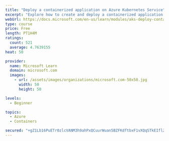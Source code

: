 ```yaml
---
title: "Deploy a containerized application on Azure Kubernetes Service"
excerpt: "Explore how to create and deploy a containerized application by using Azure Kubernetes Service declarative manifest files."
webUrl: https://docs.microsoft.com/en-us/learn/modules/aks-deploy-container-app/
type: course
price: Free
length: PT1H4M
ratings:
  count: 521
  average: 4.7639155
heat: 50

provider:
  name: Microsoft Learn
  domain: microsoft.com
  images:
    - url: /assets/images/organizations/microsoft.com-50x50.jpg
      width: 50
      height: 50

levels:
  - Beginner

topics:
  - Azure
  - Containers

secured: "+gZ1Lb16PuETr0zlcVANM3h9ahPxQCuurWuan5BZFKdftbxF1vXQqSTkEIflZBTJzuEI5YJ/lQp8eh7gibAI4DOMgLaounTzEw33ajtRNgi0XSbCof0j9rMb9HSfx1Joim9ZWPTfRr9bXZijN7KON20KhhAEq1q+gwDuMaHCq722HUt0NDWcHXtqfmxDhX89fu2w4y02J0mm54aYrlYIw7rQQDyFCjEJ81SlygQ7sr0qye1RieypI1vslcZayXwjGu5P4r2q0Wc4zu9kAez7TA1M+NOsJ1sNTvVTAvogoiNdkn+BdkSmp5avkwIzK3XMfM+Aexa84IPYjgTpPY6TyTVM7ww+j2Y7zNjNYRJCg9kra4xst6R9nfp/2XIC3vwk/2NJbEogOduLIyLVu5VMbR2kFjtRJ8+mQG0+jcLJwtA=;5RbvivFJM12se0RPcZzvqg=="
---
```



